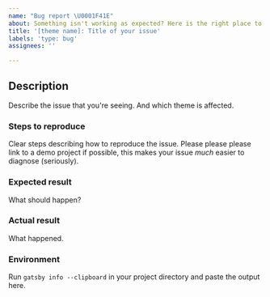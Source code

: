 ```yaml
---
name: "Bug report \U0001F41E"
about: Something isn't working as expected? Here is the right place to report.
title: '[theme name]: Title of your issue'
labels: 'type: bug'
assignees: ''

---
```


<!--
  Please fill out each section below, otherwise your issue will be closed.

  Useful Links:
  - Documentation: https://www.gatsbyjs.org/docs/
  - How to File an Issue: https://www.gatsbyjs.org/contributing/how-to-file-an-issue/

  Before opening a new issue, please search existing issues: https://github.com/LekoArts/gatsby-themes/issues
-->

## Description

Describe the issue that you're seeing. And which theme is affected.

### Steps to reproduce

Clear steps describing how to reproduce the issue. Please please please link to a demo project if possible, this makes your issue _much_ easier to diagnose (seriously).

### Expected result

What should happen?

### Actual result

What happened.

### Environment

Run `gatsby info --clipboard` in your project directory and paste the output here.
